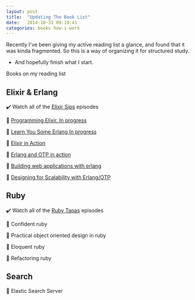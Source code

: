 ```yaml
---
layout: post
title:  "Updating The Book List"
date:   2014-10-31 09:19:41
categories: books how-i-work
---
```


Recently I've been giving my active reading list a glance, and found that it
was kinda fragmented. So this is a way of organizing it for structured study.
- And hopefully finish what I start.


Books on my reading list

## Elixir & Erlang
:heavy_check_mark: Watch all of the [Elixir Sips](http://elixirsips.com) episodes

:green_book: [Programming Elixir. In progress](https://pragprog.com/book/elixir/programming-elixir)

:green_book: [Learn You Some Erlang In progress](http://learnyousomeerlang.com/)

:green_book: [Elixir in Action](http://www.manning.com/juric/)


:green_book: [Erlang and OTP in action](http://www.amazon.com/Erlang-OTP-Action-Martin-Logan/dp/1933988789)

:green_book: [Building web applications with erlang](http://www.amazon.com/Building-Web-Applications-Erlang-Working-ebook/dp/B0089NX8FO)

:green_book: [Designing for Scalability with Erlang/OTP](http://www.amazon.com/Designing-Scalability-Erlang-OTP-Fault-Tolerant/dp/1449320732)

## Ruby

:heavy_check_mark: Watch all of the [Ruby Tapas](http://www.rubytapas.com) episodes

:blue_book: Confident ruby

:blue_book: Practical object oriented design in ruby

:blue_book: Eloquent ruby

:blue_book: Refactoring ruby

## Search

:orange_book: Elastic Search Server

